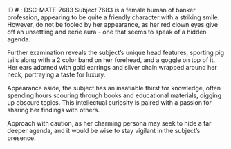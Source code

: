 ID # : DSC-MATE-7683
Subject 7683 is a female human of banker profession, appearing to be quite a friendly character with a striking smile. However, do not be fooled by her appearance, as her red clown eyes give off an unsettling and eerie aura - one that seems to speak of a hidden agenda. 

Further examination reveals the subject’s unique head features, sporting pig tails along with a 2 color band on her forehead, and a goggle on top of it. Her ears adorned with gold earrings and silver chain wrapped around her neck, portraying a taste for luxury. 

Appearance aside, the subject has an insatiable thirst for knowledge, often spending hours scouring through books and educational materials, digging up obscure topics. This intellectual curiosity is paired with a passion for sharing her findings with others. 

Approach with caution, as her charming persona may seek to hide a far deeper agenda, and it would be wise to stay vigilant in the subject’s presence.